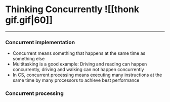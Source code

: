 # Thinking Concurrently ![[thonk gif.gif|60]]
---
### Concurrent implementation
- Concurrent means something that happens at the same time as something else
- Multitasking is a good example: Driving and reading can happen concurrently, driving and walking can not happen concurrently
- In CS, concurrent processing means executing many instructions at the same time by many processors to achieve best performance

### Concurrent processing
